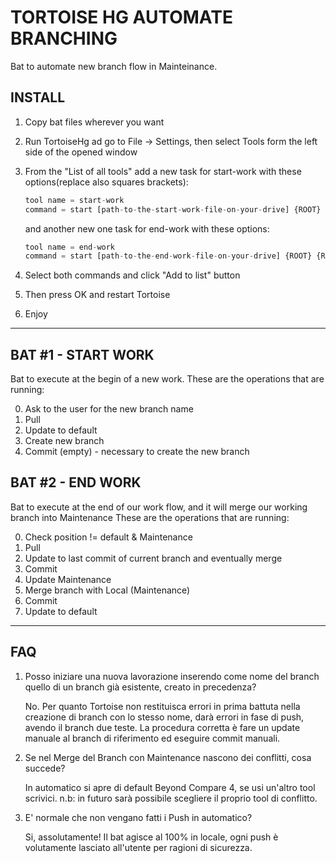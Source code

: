 TORTOISE HG AUTOMATE BRANCHING
======

Bat to automate new branch flow in Mainteinance.

## INSTALL

1. Copy bat files wherever you want
2. Run TortoiseHg ad go to File -> Settings, then select Tools form the left side of the opened window
3. From the "List of all tools" add a new task for start-work with these options(replace also squares brackets):
	```js
	tool name = start-work
	command = start [path-to-the-start-work-file-on-your-drive] {ROOT} {REV}
	```

	and another new one task for end-work with these options:

	```js
	tool name = end-work
	command = start [path-to-the-end-work-file-on-your-drive] {ROOT} {REV}
	```

4. Select both commands and click "Add to list" button
5. Then press OK and restart Tortoise
6. Enjoy


******************************************************************

## BAT #1 - START WORK

Bat to execute at the begin of a new work.
These are the operations that are running:

0. Ask to the user for the new branch name
1. Pull
2. Update to default
3. Create new branch
4. Commit (empty) -  necessary to create the new branch


## BAT #2 - END WORK

Bat to execute at the end of our work flow, and it will merge our working branch into Maintenance
These are the operations that are running:

0. Check position != default & Maintenance
1. Pull
2. Update to last commit of current branch and eventually merge
3. Commit
4. Update Maintenance
5. Merge branch with Local (Maintenance)
6. Commit
7. Update to default

******************************************************************

## FAQ

1. Posso iniziare una nuova lavorazione inserendo come nome del branch quello di un branch già esistente, creato in precedenza?

	No. Per quanto Tortoise non restituisca errori in prima battuta nella creazione di branch con lo stesso nome, darà errori in fase di push, avendo il branch due teste.
	La procedura corretta è fare un update manuale al branch di riferimento ed eseguire commit manuali.

2. Se nel Merge del Branch con Maintenance nascono dei conflitti, cosa succede?

	In automatico si apre di default Beyond Compare 4, se usi un'altro tool scrivici.
	n.b: in futuro sarà possibile scegliere il proprio tool di conflitto.

3. E' normale che non vengano fatti i Push in automatico?

	Si, assolutamente! Il bat agisce al 100% in locale, ogni push è volutamente lasciato all'utente per ragioni di sicurezza.
